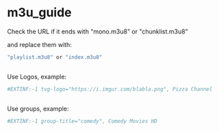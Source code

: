 # m3u_guide

Check the URL if it ends with "mono.m3u8" or "chunklist.m3u8"

and replace them with:
```bash
"playlist.m3u8" or "index.m3u8"
```

##
Use Logos, example:
```bash
#EXTINF:-1 tvg-logo="https://i.imgur.com/blabla.png", Pizza Channel
```

##
Use groups, example: 
```bash
#EXTINF:-1 group-title="comedy", Comedy Movies HD
```
